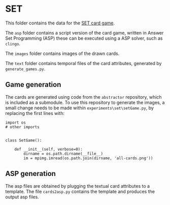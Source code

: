 # SET

This folder contains the data for the [SET card game](https://en.wikipedia.org/wiki/Set_(card_game)).

The `asp` folder contains a script version of the card game, written in Answer Set Programming (ASP) these can be executed using a ASP solver, such as `clingo`.

The `images` folder contains images of the drawn cards.

The `text` folder contains temporal files of the card attributes, generated by `generate_games.py`.

## Game generation

The cards are generated using code from the `abstractor` repository, which is included as a submodule. To use this repository to generate the images, a small change needs to be made within `experiments\set\setGame.py`, by replacing the first lines with:

```
import os
# other imports


class SetGame():

    def __init__(self, verbose=0):
        dirname = os.path.dirname(__file__)
        im = mpimg.imread(os.path.join(dirname, 'all-cards.png'))
```


## ASP generation
The asp files are obtained by plugging the textual card attributes to a template. The file `cards2asp.py` contains the template and produces the output asp files.
